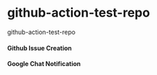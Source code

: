 # github-action-test-repo


github-action-test-repo


#### Github Issue Creation 

#### Google Chat Notification 
